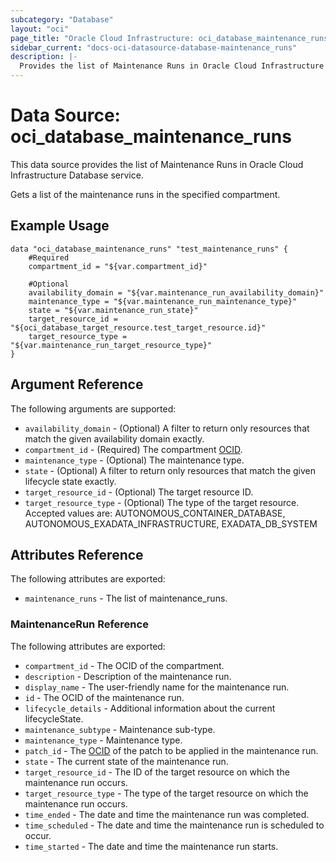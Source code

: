 ```yaml
---
subcategory: "Database"
layout: "oci"
page_title: "Oracle Cloud Infrastructure: oci_database_maintenance_runs"
sidebar_current: "docs-oci-datasource-database-maintenance_runs"
description: |-
  Provides the list of Maintenance Runs in Oracle Cloud Infrastructure Database service
---
```


# Data Source: oci_database_maintenance_runs
This data source provides the list of Maintenance Runs in Oracle Cloud Infrastructure Database service.

Gets a list of the maintenance runs in the specified compartment.


## Example Usage

```hcl
data "oci_database_maintenance_runs" "test_maintenance_runs" {
	#Required
	compartment_id = "${var.compartment_id}"

	#Optional
	availability_domain = "${var.maintenance_run_availability_domain}"
	maintenance_type = "${var.maintenance_run_maintenance_type}"
	state = "${var.maintenance_run_state}"
	target_resource_id = "${oci_database_target_resource.test_target_resource.id}"
	target_resource_type = "${var.maintenance_run_target_resource_type}"
}
```

## Argument Reference

The following arguments are supported:

* `availability_domain` - (Optional) A filter to return only resources that match the given availability domain exactly.
* `compartment_id` - (Required) The compartment [OCID](https://docs.cloud.oracle.com/iaas/Content/General/Concepts/identifiers.htm).
* `maintenance_type` - (Optional) The maintenance type.
* `state` - (Optional) A filter to return only resources that match the given lifecycle state exactly.
* `target_resource_id` - (Optional) The target resource ID.
* `target_resource_type` - (Optional) The type of the target resource. Accepted values are: AUTONOMOUS_CONTAINER_DATABASE, AUTONOMOUS_EXADATA_INFRASTRUCTURE, EXADATA_DB_SYSTEM


## Attributes Reference

The following attributes are exported:

* `maintenance_runs` - The list of maintenance_runs.

### MaintenanceRun Reference

The following attributes are exported:

* `compartment_id` - The OCID of the compartment.
* `description` - Description of the maintenance run.
* `display_name` - The user-friendly name for the maintenance run.
* `id` - The OCID of the maintenance run.
* `lifecycle_details` - Additional information about the current lifecycleState.
* `maintenance_subtype` - Maintenance sub-type.
* `maintenance_type` - Maintenance type.
* `patch_id` - The [OCID](https://docs.cloud.oracle.com/iaas/Content/General/Concepts/identifiers.htm) of the patch to be applied in the maintenance run.
* `state` - The current state of the maintenance run.
* `target_resource_id` - The ID of the target resource on which the maintenance run occurs.
* `target_resource_type` - The type of the target resource on which the maintenance run occurs.
* `time_ended` - The date and time the maintenance run was completed.
* `time_scheduled` - The date and time the maintenance run is scheduled to occur.
* `time_started` - The date and time the maintenance run starts.

